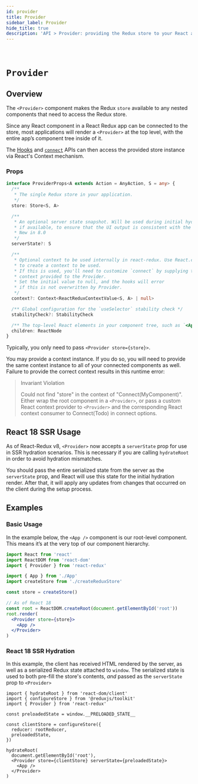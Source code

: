 ```yaml
---
id: provider
title: Provider
sidebar_label: Provider
hide_title: true
description: 'API > Provider: providing the Redux store to your React app'
---
```


&nbsp;

# `Provider`

## Overview

The `<Provider>` component makes the Redux `store` available to any nested components that need to access the Redux store.

Since any React component in a React Redux app can be connected to the store, most applications will render a `<Provider>` at the top level, with the entire app’s component tree inside of it.

The [Hooks](./hooks.md) and [`connect`](./connect.md) APIs can then access the provided store instance via React's Context mechanism.

### Props

```ts
interface ProviderProps<A extends Action = AnyAction, S = any> {
  /**
   * The single Redux store in your application.
   */
  store: Store<S, A>

  /**
   * An optional server state snapshot. Will be used during initial hydration render
   * if available, to ensure that the UI output is consistent with the HTML generated on the server.
   * New in 8.0
   */
  serverState?: S

  /**
   * Optional context to be used internally in react-redux. Use React.createContext()
   * to create a context to be used.
   * If this is used, you'll need to customize `connect` by supplying the same
   * context provided to the Provider.
   * Set the initial value to null, and the hooks will error
   * if this is not overwritten by Provider.
   */
  context?: Context<ReactReduxContextValue<S, A> | null>

  /** Global configuration for the `useSelector` stability check */
  stabilityCheck?: StabilityCheck

  /** The top-level React elements in your component tree, such as `<App />` **/
  children: ReactNode
}
```

Typically, you only need to pass `<Provider store={store}>`.

You may provide a context instance. If you do so, you will need to provide the same context instance to all of your connected components as well. Failure to provide the correct context results in this runtime error:

> Invariant Violation
>
> Could not find "store" in the context of "Connect(MyComponent)". Either wrap the root component in a `<Provider>`, or pass a custom React context provider to `<Provider>` and the corresponding React context consumer to Connect(Todo) in connect options.

## React 18 SSR Usage

As of React-Redux v8, `<Provider>` now accepts a `serverState` prop for use in SSR hydration scenarios. This is necessary if you are calling `hydrateRoot` in order to avoid hydration mismatches.

You should pass the entire serialized state from the server as the `serverState` prop, and React will use this state for the initial hydration render. After that, it will apply any updates from changes that occurred on the client during the setup process.

## Examples

### Basic Usage

In the example below, the `<App />` component is our root-level component. This means it’s at the very top of our component hierarchy.

```jsx
import React from 'react'
import ReactDOM from 'react-dom'
import { Provider } from 'react-redux'

import { App } from './App'
import createStore from './createReduxStore'

const store = createStore()

// As of React 18
const root = ReactDOM.createRoot(document.getElementById('root'))
root.render(
  <Provider store={store}>
    <App />
  </Provider>
)
```

### React 18 SSR Hydration

In this example, the client has received HTML rendered by the server, as well as a serialized Redux state attached to `window`. The serialized state is used to both pre-fill the store's contents, _and_ passed as the `serverState` prop to `<Provider>`

```tsx title="src/index.ts"
import { hydrateRoot } from 'react-dom/client'
import { configureStore } from '@reduxjs/toolkit'
import { Provider } from 'react-redux'

const preloadedState = window.__PRELOADED_STATE__

const clientStore = configureStore({
  reducer: rootReducer,
  preloadedState,
})

hydrateRoot(
  document.getElementById('root'),
  <Provider store={clientStore} serverState={preloadedState}>
    <App />
  </Provider>
)
```
